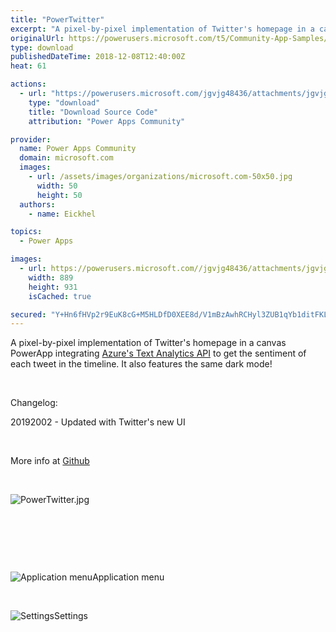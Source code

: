 ```yaml
---
title: "PowerTwitter"
excerpt: "A pixel-by-pixel implementation of Twitter's homepage in a canvas PowerApp integrating Azure's Text Analytics API to get the sentiment of each tweet"
originalUrl: https://powerusers.microsoft.com/t5/Community-App-Samples/PowerTwitter/td-p/189845
type: download
publishedDateTime: 2018-12-08T12:40:00Z
heat: 61

actions:
  - url: "https://powerusers.microsoft.com/jgvjg48436/attachments/jgvjg48436/AppFeedbackGallery/60/5/PowerTwitter.msapp"
    type: "download"
    title: "Download Source Code"
    attribution: "Power Apps Community"

provider:
  name: Power Apps Community
  domain: microsoft.com
  images:
    - url: /assets/images/organizations/microsoft.com-50x50.jpg
      width: 50
      height: 50
  authors:
    - name: Eickhel

topics:
  - Power Apps

images:
  - url: https://powerusers.microsoft.com//jgvjg48436/attachments/jgvjg48436/AppFeedbackGallery/60/3/PowerTwitter.jpg
    width: 889
    height: 931
    isCached: true

secured: "Y+Hn6fHVp2r9EuK8cG+M5HLDfD0XEE8d/V1mBzAwhRCHyl3ZUB1qYb1ditFKLThIENUTBo87iDPrtscm9R/HwZwAK1FLlzd6evFhw5P8Rqu81ZWSNo0NVdTC7oTdM536wiT9TX/xVNkyY0zvx+HHtykSD53L67PjFcszadu7Dwy/PwYXY7Xv73q15WK9HrohtLu+UH210NupFJRJ/W96dO6HJYy68mGOBRWIksaAZj6+DGgXIxkN4ep08iUGWr4FM7mdeT5EdAbmpIjbLLnutV86Xo/qtixNL19xaCn4hiFq01VoMBkm2eEc8zjbUvnLfmLHmIAqXtNDXc0/a/pLodgqTc3y3e4z+yKd07xqD3caAmCsToop5vJL/mAqBmMQAqE00q9AYUxltaa+U78gvg==;FSZvzsI32YMfuTDefKX+Kg=="
---
```

<p><span>A pixel-by-pixel implementation of Twitter's homepage in a canvas PowerApp integrating&nbsp;</span><a href="https://azure.microsoft.com/en-us/services/cognitive-services/text-analytics" target="_blank" rel="nofollow noopener noopener noreferrer">Azure's Text Analytics API</a><span>&nbsp;to get the sentiment of each tweet in the timeline. It also features the same dark mode!</span></p><p>&nbsp;</p><p><span>Changelog:</span></p><p><span>20192002 - Updated with Twitter's new UI</span></p><p>&nbsp;</p><p>More info at <a href="https://github.com/Eickhel/PowerApps-samples" target="_blank" rel="nofollow noopener noopener noreferrer">Github</a></p><p>&nbsp;</p><p><span><span class="lia-inline-image-display-wrapper lia-image-align-left" image-alt="PowerTwitter.jpg" style="width: 889px;"><img src="https://powerusers.microsoft.com/t5/image/serverpage/image-id/53283iFB528F15248570E8/image-size/large?v=1.0&amp;px=999" title="PowerTwitter.jpg" alt="PowerTwitter.jpg" li-image-url="https://powerusers.microsoft.com/t5/image/serverpage/image-id/53283iFB528F15248570E8?v=1.0" li-image-display-id="'53283iFB528F15248570E8'" li-message-uid="'189845'" li-messages-message-image="true" li-bindable="" class="lia-media-image" tabindex="0" li-bypass-lightbox-when-linked="true" li-use-hover-links="false"></span></span></p><p>&nbsp;</p><p>&nbsp;</p><p>&nbsp;</p><p><span class="lia-inline-image-display-wrapper lia-image-align-left" image-alt="Application menu" style="width: 653px;"><img src="https://powerusers.microsoft.com/t5/image/serverpage/image-id/44625iC30391B5BBEC3DCA/image-size/large?v=1.0&amp;px=999" title="2018-12-08_20-12-21.jpg" alt="Application menu" li-image-url="https://powerusers.microsoft.com/t5/image/serverpage/image-id/44625iC30391B5BBEC3DCA?v=1.0" li-image-display-id="'44625iC30391B5BBEC3DCA'" li-message-uid="'189845'" li-messages-message-image="true" li-bindable="" class="lia-media-image" tabindex="0" li-bypass-lightbox-when-linked="true" li-use-hover-links="false"><span class="lia-inline-image-caption" onclick="event.preventDefault();">Application menu</span></span></p><p>&nbsp;</p><p><span class="lia-inline-image-display-wrapper lia-image-align-left" image-alt="Settings" style="width: 999px;"><img src="https://powerusers.microsoft.com/t5/image/serverpage/image-id/44626iED8B0F7872B19491/image-size/large?v=1.0&amp;px=999" title="2018-12-08_20-12-51.jpg" alt="Settings" li-image-url="https://powerusers.microsoft.com/t5/image/serverpage/image-id/44626iED8B0F7872B19491?v=1.0" li-image-display-id="'44626iED8B0F7872B19491'" li-message-uid="'189845'" li-messages-message-image="true" li-bindable="" class="lia-media-image" tabindex="0" li-bypass-lightbox-when-linked="true" li-use-hover-links="false"><span class="lia-inline-image-caption" onclick="event.preventDefault();">Settings</span></span></p>

